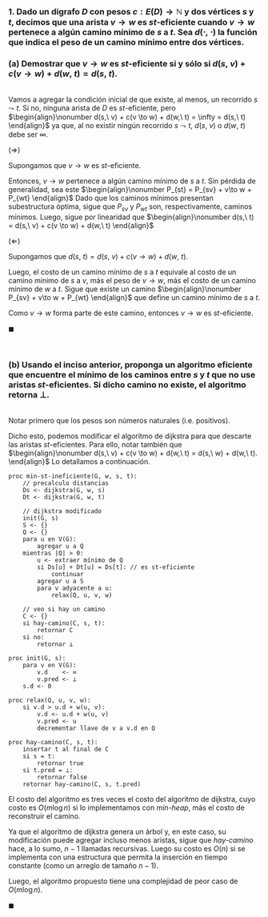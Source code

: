 ### 1. Dado un digrafo $D$ con pesos $c : E(D) \to \mathbb{N}$ y dos vértices $s$ y $t$, decimos que una arista $v \to w$ es $st$-eficiente cuando $v \to w$ pertenece a algún camino mínimo de $s$ a $t$. Sea $d(\cdot,\ \cdot)$ la función que indica el peso de un camino mínimo entre dos vértices.

### (a) Demostrar que $v \to w$ es $st$-eficiente si y sólo si $d(s,\ v) + c(v \to w) + d(w,\ t) = d(s,\ t)$.

\
Vamos a agregar la condición inicial de que existe, al menos, un recorrido $s \leadsto t$. Si no, ninguna arista de $D$ es $st$-eficiente, pero
$\begin{align}\nonumber
    d(s,\ v) + c(v \to w) + d(w,\ t) = \infty = d(s,\ t)
\end{align}$
ya que, al no existir ningún recorrido $s \leadsto t$, $d(s,\ v)$ o $d(w,\ t)$ debe ser $\infty$.


$(\Longrightarrow)$ 

Supongamos que $v \to w$ es $st$-eficiente.

Entonces, $v \to w$ pertenece a algún camino mínimo de $s$ a $t$. Sin pérdida de generalidad, sea este
$\begin{align}\nonumber
    P_{st} = P_{sv} + v\to w + P_{wt}
\end{align}$
Dado que los caminos mínimos presentan subestructura óptima, sigue que $P_{sv}$ y $P_{wt}$ son, respectivamente, caminos mínimos. Luego, sigue por linearidad que
$\begin{align}\nonumber
    d(s,\ t) = d(s,\ v) + c(v \to w) + d(w,\ t)
\end{align}$

$(\Longleftarrow)$ 

Supongamos que $d(s,\ t) = d(s,\ v) + c(v \to w) + d(w,\ t)$. 

Luego, el costo de un camino mínimo de $s$ a $t$ equivale al costo de un camino mínimo de $s$ a $v$, más el peso de $v \to w$, más el costo de un camino mínimo de $w$ a $t$. Sigue que existe un camino
$\begin{align}\nonumber
    P_{sv} + v\to w + P_{wt}
\end{align}$ 
que define un camino mínimo de $s$ a $t$. 

Como $v \to w$ forma parte de este camino, entonces $v \to w$ es $st$-eficiente.

$\blacksquare$


<br>

### (b) Usando el inciso anterior, proponga un algoritmo eficiente que encuentre el mínimo de los caminos entre $s$ y $t$ que no use aristas $st$-eficientes. Si dicho camino no existe, el algoritmo retorna $\perp$.

\
Notar primero que los pesos son números naturales (i.e. positivos).

Dicho esto, podemos modificar el algoritmo de dijkstra para que descarte las aristas $st$-eficientes. Para ello, notar también que
$\begin{align}\nonumber
    d(s,\ v) + c(v \to w) + d(w,\ t) = d(s,\ w) + d(w,\ t).
\end{align}$
Lo detallamos a continuación.

```
proc min-st-ineficiente(G, w, s, t):
    // precalculo distancias
    Ds <- dijkstra(G, w, s)
    Dt <- dijkstra(G, w, t)

    // dijkstra modificado
    init(G, s)
    S <- {}
    Q <- {}
    para u en V(G):
        agregar u a Q
    mientras |Q| > 0:
        u <- extraer mínimo de Q
        si Ds[u] + Dt[u] = Ds[t]: // es st-eficiente
            continuar
        agregar u a S
        para v adyacente a u:
            relax(Q, u, v, w) 
    
    // veo si hay un camino
    C <- {}
    si hay-camino(C, s, t):
        retornar C
    si no:
        retornar ⊥
    
proc init(G, s):
    para v en V(G):
        v.d    <- ∞
        v.pred <- ⊥
    s.d <- 0

proc relax(Q, u, v, w):
    si v.d > u.d + w(u, v):
        v.d <- u.d + w(u, v)
        v.pred <- u
        decrementar llave de v a v.d en Q

proc hay-camino(C, s, t):
    insertar t al final de C
    si s = t:
        retornar true
    si t.pred = ⊥:
        retornar false
    retornar hay-camino(C, s, t.pred)
```

El costo del algoritmo es tres veces el costo del algoritmo de dijkstra, cuyo costo es $O(m\log n)$ si lo implementamos con *min-heap*, más el costo de reconstruir el camino. 

Ya que el algoritmo de dijkstra genera un árbol y, en este caso, su modificación puede agregar incluso menos aristas, sigue que *hay-camino* hace, a lo sumo, $n-1$ llamadas recursivas. Luego su costo es $O(n)$ si se implementa con una estructura que permita la inserción en tiempo constante (como un arreglo de tamaño $n-1$). 

Luego, el algoritmo propuesto tiene una complejidad de peor caso de $O(m\log n)$.

$\blacksquare$

